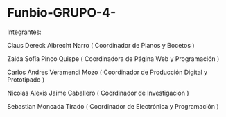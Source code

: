 # Funbio-GRUPO-4-
Integrantes:  

Claus Dereck Albrecht Narro ( Coordinador de Planos y Bocetos )

Zaida Sofía Pinco Quispe ( Coordinadora de Página Web y Programación )

Carlos Andres Veramendi Mozo ( Coordinador de Producción Digital y Prototipado )

Nicolás Alexis Jaime Caballero ( Coordinador de Investigación )

Sebastian Moncada Tirado ( Coordinador de Electrónica y Programación )

